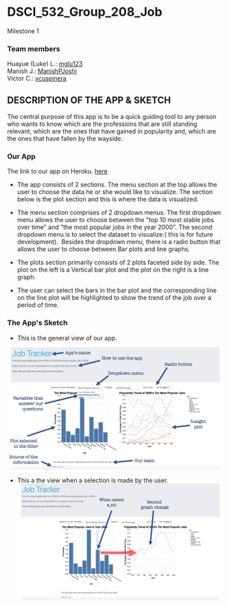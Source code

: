 # DSCI_532_Group_208_Job
Milestone 1

### Team members
Huayue (Luke) L.: [mglu123](https://github.com/mglu123)  
Manish J.: [ManishPJoshi](https://github.com/ManishPJoshi)  
Victor C.: [vcuspinera](https://github.com/vcuspinera)  


## DESCRIPTION OF THE APP & SKETCH


The central purpose of this app is to be a quick guiding tool to any person who wants to know which are the professions that are still standing relevant, which are the ones that have gained in popularity and, which are the ones that have fallen by the wayside.

### Our App

The link to our app on Heroku. [here](https://dsci-532-group-208-milestone2.herokuapp.com)

- The app consists of 2 sections. The menu section at the top allows the user to choose the data he or she would like to visualize. The section below is the plot section and this is where the data is visualized. 

- The menu section comprises of 2 dropdown menus. The first dropdown menu allows the user to choose between the "top 10 most stable jobs over time" and "the most popular jobs in the year 2000". The second dropdown menu is to select the dataset to visualize.( this is for future development).  Besides the dropdown menu, there is a radio button that allows the user to choose between Bar plots and line graphs. 

- The plots section primarily consists of 2 plots faceted side by side. The plot on the left is a Vertical bar plot and the plot on the right is a line graph. 

- The user can select the bars in the bar plot and the corresponding line on the line plot will be highlighted to show the trend of the job over a period of time.
 
  
  
### The App's Sketch

- This is the general view of our app.

![first_sketch](img/our_app_1.png "General app view")


- This a the view when a selection is made by the user.
![second_sketch](img/our_app_2.png "view when a selection is made")


